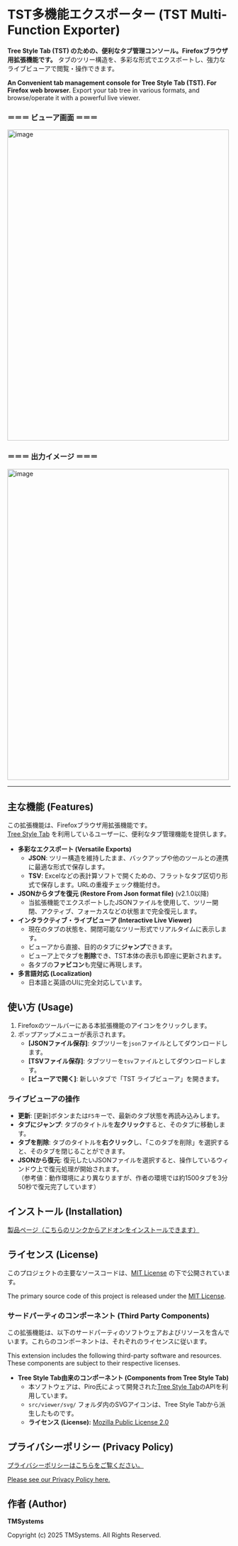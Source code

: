 # TST多機能エクスポーター (TST Multi-Function Exporter)

**Tree Style Tab (TST) のための、便利なタブ管理コンソール。Firefoxブラウザ用拡張機能です。**
タブのツリー構造を、多彩な形式でエクスポートし、強力なライブビューアで閲覧・操作できます。

**An Convenient tab management console for Tree Style Tab (TST). For Firefox web browser.**
Export your tab tree in various formats, and browse/operate it with a powerful live viewer.

### ＝＝＝ ビューア画面 ＝＝＝
<img width="500" height="700" alt="image" src="https://github.com/user-attachments/assets/1e6e2fb1-3b84-4576-b9e9-dc4757dc9e33" />

### ＝＝＝ 出力イメージ ＝＝＝
<img width="500" height="700" alt="image" src="https://github.com/user-attachments/assets/6a096036-dbc3-42ab-9baa-8d229e81ec61" />


---

## 主な機能 (Features)

この拡張機能は、Firefoxブラウザ用拡張機能です。<br>
[Tree Style Tab](https://addons.mozilla.org/firefox/addon/tree-style-tab/) を利用しているユーザーに、便利なタブ管理機能を提供します。

-   **多彩なエクスポート (Versatile Exports)**
    -   **JSON**: ツリー構造を維持したまま、バックアップや他のツールとの連携に最適な形式で保存します。
    -   **TSV**: Excelなどの表計算ソフトで開くための、フラットなタブ区切り形式で保存します。URLの重複チェック機能付き。
-   **JSONからタブを復元 (Restore From Json format file)** (v2.1.0以降)
    -   当拡張機能でエクスポートしたJSONファイルを使用して、ツリー開閉、アクティブ、フォーカスなどの状態まで完全復元します。
-   **インタラクティブ・ライブビューア (Interactive Live Viewer)**
    -   現在のタブの状態を、開閉可能なツリー形式でリアルタイムに表示します。
    -   ビューアから直接、目的のタブに**ジャンプ**できます。
    -   ビューア上でタブを**削除**でき、TST本体の表示も即座に更新されます。
    -   各タブの**ファビコン**も完璧に再現します。
-   **多言語対応 (Localization)**
    -   日本語と英語のUIに完全対応しています。

## 使い方 (Usage)

1.  Firefoxのツールバーにある本拡張機能のアイコンをクリックします。
2.  ポップアップメニューが表示されます。
    -   **[JSONファイル保存]**: タブツリーを`json`ファイルとしてダウンロードします。
    -   **[TSVファイル保存]**: タブツリーを`tsv`ファイルとしてダウンロードします。
    -   **[ビューアで開く]**: 新しいタブで「TST ライブビューア」を開きます。

### ライブビューアの操作

-   **更新**: [更新]ボタンまたは`F5`キーで、最新のタブ状態を再読み込みします。
-   **タブにジャンプ**: タブのタイトルを**左クリック**すると、そのタブに移動します。
-   **タブを削除**: タブのタイトルを**右クリック**し、「このタブを削除」を選択すると、そのタブを閉じることができます。
-   **JSONから復元**: 復元したいJSONファイルを選択すると、操作しているウィンドウ上で復元処理が開始されます。<br>
    （参考値：動作環境により異なりますが、作者の環境では約1500タブを3分50秒で復元完了しています）

## インストール (Installation)

[製品ページ（こちらのリンクからアドオンをインストールできます）](https://addons.mozilla.org/ja/firefox/addon/tst-multi-function-exporter/)

## ライセンス (License)

このプロジェクトの主要なソースコードは、[MIT License](src/LICENSE) の下で公開されています。

The primary source code of this project is released under the [MIT License](src/LICENSE).

### サードパーティのコンポーネント (Third Party Components)

この拡張機能は、以下のサードパーティのソフトウェアおよびリソースを含んでいます。これらのコンポーネントは、それぞれのライセンスに従います。

This extension includes the following third-party software and resources. These components are subject to their respective licenses.

-   **Tree Style Tab由来のコンポーネント (Components from Tree Style Tab)**
    -   本ソフトウェアは、Piro氏によって開発された[Tree Style Tab](https://github.com/piroor/treestyletab/)のAPIを利用しています。
    -   `src/viewer/svg/` フォルダ内のSVGアイコンは、Tree Style Tabから派生したものです。
    -   **ライセンス (License):** [Mozilla Public License 2.0](https://www.mozilla.org/en-US/MPL/2.0/)

## プライバシーポリシー (Privacy Policy)

[プライバシーポリシーはこちらをご覧ください。](src/PRIVACY.md)

[Please see our Privacy Policy here.](src/PRIVACY.md)

## 作者 (Author)

**TMSystems**

Copyright (c) 2025 TMSystems. All Rights Reserved.
